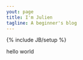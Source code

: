 ```yaml
---
yout: page
title: I'm Julien
tagline: A beginner's blog
---
```

{% include JB/setup %}

hello world
